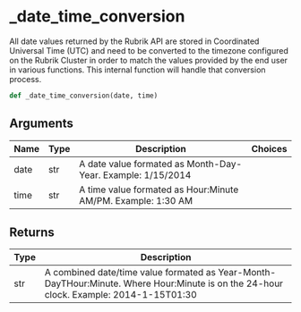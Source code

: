 # _date_time_conversion

All date values returned by the Rubrik API are stored in Coordinated Universal Time (UTC) and need to be converted to the timezone configured on the Rubrik Cluster in order to match the values provided by the end user in various functions. This internal function will handle that conversion process.
```py
def _date_time_conversion(date, time)
```

## Arguments
| Name        | Type | Description                                                                 | Choices |
|-------------|------|-----------------------------------------------------------------------------|---------|
| date  | str  | A date value formated as Month-Day-Year. Example: 1/15/2014 |         |
| time  | str  | A time value formated as Hour:Minute AM/PM. Example: 1:30 AM |         |

## Returns
| Type | Description                                                                                   |
|------|-----------------------------------------------------------------------------------------------|
| str  | A combined date/time value formated as Year-Month-DayTHour:Minute. Where Hour:Minute is on the 24-hour clock. Example: 2014-1-15T01:30 |
